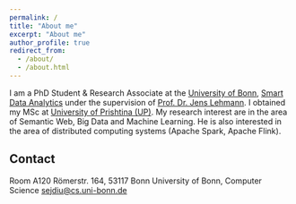 ```yaml
---
permalink: /
title: "About me"
excerpt: "About me"
author_profile: true
redirect_from: 
  - /about/
  - /about.html
---
```


I am a PhD Student & Research Associate at the [University of Bonn](https://www.uni-bonn.de/), [Smart Data Analytics](http://sda.tech) under the supervision of [Prof. Dr. Jens Lehmann](http://jens-lehmann.org/). I obtained my MSc at [University of Prishtina (UP)](http://uni-pr.edu/). My research interest are in the area of Semantic Web, Big Data and Machine Learning. He is also interested in the area of distributed computing systems (Apache Spark, Apache Flink).

**Contact**
------
Room A120
Römerstr. 164, 53117 Bonn
University of Bonn, Computer Science
sejdiu@cs.uni-bonn.de
